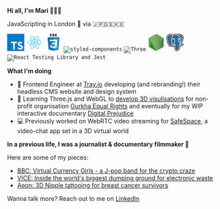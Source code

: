 **Hi all, I'm Mari 👩🏻‍💻**  

JavaScripting in London 🏴󠁧󠁢󠁥󠁮󠁧󠁿 via 🇯🇵🇩🇪🇰🇪

<code><img height="40" alt="Typescript" src="https://raw.githubusercontent.com/github/explore/80688e429a7d4ef2fca1e82350fe8e3517d3494d/topics/typescript/typescript.png"></code>
<code><img height="40" alt="React" src="https://raw.githubusercontent.com/github/explore/80688e429a7d4ef2fca1e82350fe8e3517d3494d/topics/react/react.png"></code>
<code><img height="40" alt="CSS3" src="https://raw.githubusercontent.com/github/explore/80688e429a7d4ef2fca1e82350fe8e3517d3494d/topics/css/css.png"></code>
<code><img height="40" alt="styled-components" src="https://avatars.githubusercontent.com/u/20658825?s=200&v=4"></code>
<code><img height="40" alt="Three" src="https://upload.wikimedia.org/wikipedia/commons/thumb/3/3f/Three.js_Icon.svg/800px-Three.js_Icon.svg.png"></code>
<code><img height="40" alt="nodeJs" src="https://raw.githubusercontent.com/github/explore/80688e429a7d4ef2fca1e82350fe8e3517d3494d/topics/nodejs/nodejs.png"></code>
<code><img height="40" alt="postgresql" src="https://raw.githubusercontent.com/github/explore/80688e429a7d4ef2fca1e82350fe8e3517d3494d/topics/postgresql/postgresql.png"></code>
<code><img height="40" alt="React Testing Library and Jest" src="https://avatars0.githubusercontent.com/u/49996085?s=200&v=4"></code>


**What I'm doing**

- 🎨 Frontend Engineer at [Tray.io](https://github.com/trayio) developing (and rebranding!) their headless CMS website and design system
- 🌱 Learning Three.js and WebGL to [develop 3D visulisations](https://3d-audio-visualizer-starter.vercel.app/) for non-profit organisation [Gurkha Equal Rights](https://gurkhaequalrights.com) and eventually for my WIP interactive documentary [Digital Prejudice](https://github.com/marishibata/digital-prejudice)
- 💻 Previously worked on WebRTC video streaming for [SafeSpace](https://github.com/arcaneCheco/SafeSpace), a video-chat app set in a 3D virtual world


**In a previous life, I was a journalist & documentary filmmaker 🎥** 

Here are some of my pieces:
- [BBC: Virtual Currency Girls - a J-pop band for the crypto craze](https://www.bbc.com/worklife/article/20180126-a-j-pop-band-for-the-crypto-craze)
- [VICE: Inside the world's biggest dumping ground for electronic waste](https://www.vice.com/en/article/4x3emg/inside-the-worlds-biggest-e-waste-dump)
- [Aeon: 3D Nipple tattooing for breast cancer survivors](https://aeon.co/videos/after-katies-double-mastectomy-claire-can-help-with-3d-nipple-tattoos)

Wanna talk more? Reach out to me on [LinkedIn](https://www.linkedin.com/in/shibatamari/)


